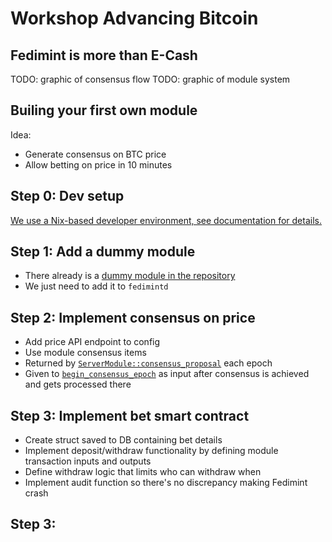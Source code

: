 # Workshop Advancing Bitcoin

## Fedimint is more than E-Cash

TODO: graphic of consensus flow
TODO: graphic of module system



## Builing your first own module

Idea:
* Generate consensus on BTC price
* Allow betting on price in 10 minutes

## Step 0: Dev setup
[We use a Nix-based developer environment, see documentation for details.](docs/dev-env.md)

## Step 1: Add a dummy module
* There already is a [dummy module in the repository](https://github.com/fedimint/fedimint/tree/master/modules/fedimint-dummy)
* We just need to add it to `fedimintd`

## Step 2: Implement consensus on price
* Add price API endpoint to config
* Use module consensus items 
* Returned by [`ServerModule::consensus_proposal`](https://github.com/fedimint/fedimint/blob/3f9e4b59884b5ea495cb36f4f8398df133ff97dc/fedimint-core/src/module/mod.rs#L659) each epoch
* Given to [`begin_consensus_epoch`](https://github.com/fedimint/fedimint/blob/3f9e4b59884b5ea495cb36f4f8398df133ff97dc/fedimint-core/src/module/mod.rs#LL669C14-L669C35) as input after consensus is achieved and gets processed there

## Step 3: Implement bet smart contract
* Create struct saved to DB containing bet details
* Implement deposit/withdraw functionality by defining module transaction inputs and outputs
* Define withdraw logic that limits who can withdraw when
* Implement audit function so there's no discrepancy making Fedimint crash

## Step 3: 
